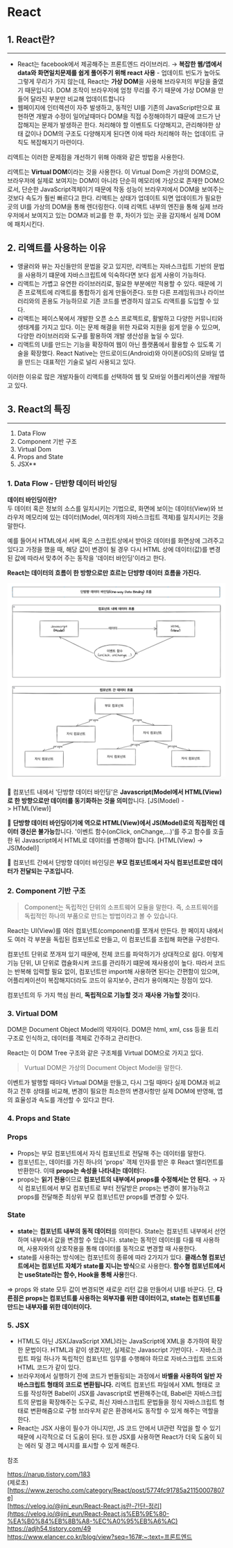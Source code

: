 # React

## 1. React란?
---

- React는 facebook에서 제공해주는 프론트엔드 라이브러리. → **복잡한 웹/앱에서 data와 화면일치문제를 쉽게 풀어주기 위해 react 사용** - 업데이트 빈도가 높아도 그렇게 무리가 가지 않는데, React는 **가상 DOM**을 사용해 브라우저의 부담을 줄였기 때문입니다. DOM 조작이 브라우저에 엄청 무리를 주기 때문에 가상 DOM을 만들어 달라진 부분만 비교해 업데이트합니다
- 웹페이지에 인터렉션이 자주 발생하고, 동적인 UI를 기존의 JavaScript만으로 표현하면 개발과 수정이 일어날때마다 DOM을 직접 수정해야하기 떄문에 코드가 난잡해지는 문제가 발생하곤 한다.
처리해야 할 이벤트도 다양해지고, 관리해야한 상태 값이나 DOM의 구조도 다양해지게 된다면 이에 따라 처리해야 하는 업데이트 규칙도 복잡해지기 마련이다.

리액트는 이러한 문제점을 개선하기 위해 아래와 같은 방법을 사용한다.

리액트는 **Virtual DOM**이라는 것을 사용한다. 
이 Virtual Dom은 가상의 DOM으로, 브라우저에 실제로 보여지는 DOM이 아니라 단순히 메모리에 가상으로 존재한 DOM으로서, 단순한 JavaScript객체이기 때문에 작동 성능이 브라우저에서 DOM을 보여주는 것보다 속도가 훨씬 빠르다고 한다.
리액트는 상태가 업데이트 되면 업데이트가 필요한 곳의 UI를 가상의 DOM을 통해 렌더링한다. 이때 리액트 내부의 엔진을 통해 실제 브라우저에서 보여지고 있는 DOM과 비교를 한 후, 차이가 있는 곳을 감지해서 실제 DOM에 패치시킨다.

## 2. 리액트를 사용하는 이유

- 앵귤러와 뷰는 자신들만의 문법을 갖고 있지만, 리액트는 자바스크립트 기반의 문법을 사용하기 떄문에 자바스크립트에 익숙하다면 보다 쉽게 사용이 가능하다.
- 리액트는 가볍고 유연한 라이브러리로, 필요한 부분에만 적용할 수 있다. 때문에 기존 프로젝트에 리액트를 통합하기 쉽게 만들어준다. 또한 다른 프레임워크나 라이브러리와의 혼용도 가능하므로 기존 코드를 변경하지 않고도 리액트를 도입할 수 있다.
- 리액트는 페이스북에서 개발한 오픈 소스 프로젝트로, 활발하고 다양한 커뮤니티와 생태계를 가지고 있다. 이는 문제 해결을 위한 자료와 지원을 쉽게 얻을 수 있으며, 다양한 라이브러리와 도구를 활용하여 개발 생산성을 높일 수 있다.
- 리액트의 UI를 만드는 기능을 확장하여 웹이 아닌 플랫폼에서 활용할 수 있도록 기술을 확장했다. React Native는 안드로이드(Android)와 아이폰(iOS)의 모바일 앱을 만드는 대표적인 기술로 널리 사용되고 있다.

이러한 이유로 많은 개발자들이 리액트를 선택하여 웹 및 모바일 어플리케이션을 개발하고 있다.  

## 3. React의 특징
---

1. Data Flow  
2. Component 기반 구조  
3. Virtual Dom  
4. Props and State  
5. JSX**  

### 1. Data Flow - 단반향 데이터 바인딩

**데이터 바인딩이란?**  
두 데이터 혹은 정보의 소스를 일치시키는 기법으로, 화면에 보이는 데이터(View)와 브라우저 메모리에 있는 데이터(Model, 여러개의 자바스크립트 객체)를 일치시키는 것을 말한다.

예를 들어서 HTML에서 서버 혹은 스크립트상에서 받아온 데이터를 화면상에 그려주고 있다고 가정을 했을 때, 해당 값이 변경이 될 경우 다시 HTML 상에 데이터(값)를 변경된 값에 따라서 맞추어 주는 동작을 '데이터 바인딩'이라고 한다.

**React는 데이터의 흐름이 한 방향으로만 흐르는 단뱡향 데이터 흐름을 가진다.**


<p align="center">
<img src="../../images/react/react_1.png" width="600">
</p>


📌 컴포넌트 내에서 '단방향 데이터 바인딩'은 **Javascript(Model에서 HTML(View)로 한 방향으로만 데이터를 동기화하는 것을 의미**합니다. [JS(Model) -> HTML(View)]

📌 **단방향 데이터 바인딩이기에 역으로 HTML(View)에서 JS(Model)로의 직접적인 데이터 갱신은 불가능**합니다. '이벤트 함수(onClick, onChange,...)'를 주고 함수를 호출한 뒤 Javascript에서 HTML로 데이터를 변경해야 합니다. [HTML(View) -> JS(Model)]

📌 컴포넌트 간에서 단방향 데이터 바인딩은 **부모 컴포넌트에서 자식 컴포넌트로만 데이터가 전달되는 구조입니다.**

### 2. Component 기반 구조  

> Component는 독립적인 단위의 소프트웨어 모듈을 말한다.
즉, 소프트웨어를 독립적인 하나의 부품으로 만드는 방법이라고 볼 수 있습니다.
> 

React는 UI(View)를 여러 컴포넌트(component)를 쪼개서 만든다.
한 페이지 내에서도 여러 각 부분을 독립된 컴포넌트로 만들고, 이 컴포넌트를 조립해 화면을 구성한다.

컴포넌트 단위로 쪼개져 있기 때문에, 전체 코드를 파악하기가 상대적으로 쉽다. 이렇게 기능 단위, UI 단위로 캡슐화시켜 코드를 관리하기 떄문에 재사용성이 높다. 따라서 코드는 반복해 입력할 필요 없이, 컴포넌트만 import해 사용하면 된다는 간편함이 있으며, 어플리케이션이 복잡해지더라도 코드이 유지보수, 관리가 용이해지는 장점이 있다.

컴포넌트의 두 가지 핵심 원리, **독립적으로 기능할 것**과 **재사용 가능할 것**이다.

### 3. Virtual DOM

DOM은 Document Object Model의 약자이다.
DOM은 html, xml, css 등을 트리 구조로 인식하고, 데이터를 객체로 간주하고 관리한다.

React는 이 DOM Tree 구조와 같은 구조체를 Virtual DOM으로 가지고 있다.

> Vurtual DOM은 가상의 Document Object Model을 말한다.
> 

이벤트가 발행할 때마다 Virtual DOM을 만들고, 다시 그릴 때마다 실제 DOM과 비교하고 전후 상태를 비교해, 변경이 필요한 최소한의 변경사항만 실제 DOM에 반영해, 앱의 효율성과 속도를 개선할 수 있다고 한다.

### 4. Props and State

### Props

- Props는 부모 컴포넌트에서 자식 컴포넌트로 전달해 주는 데이터를 말한다.
- 컴포넌트는, 데이터를 가진 하나의 'props' 객체 인자를 받은 후 React 엘리먼트를 반환한다. 이때 **props는 속성을 나타내는 데이터**다.
- props는 **읽기 전용**이므로 **컴포넌트의 내부에서 props를 수정해서는 안 된다.** → 자식 컴포넌트에서 부모 컴포넌트로 부터 전달받은 props는 변경이 불가능하고 props를 전달해준 최상위 부모 컴포넌트만 props를 변경할 수 있다.

### State

- **state**는 **컴포넌트 내부의 동적 데이터**를 의미한다. State는 컴포넌트 내부에서 선언하며 내부에서 값을 변경할 수 있습니다. state는 동적인 데이터를 다룰 때 사용하며, 사용자와의 상호작용을 통해 데이터를 동적으로 변경할 때 사용한다.
- state를 사용하는 방식에는 컴포넌트의 종류에 따라 2가지가 있다. **클래스형 컴포넌트에서는 컴포넌트 자체가 state를 지니는 방식**으로 사용한다. **함수형 컴포넌트에서는 useState라는 함수, Hook을 통해 사용**한다.

⇒ props 와 state 모두 값이 변경되면 새로운 리턴 값을 만들어서 UI를 바꾼다. 단, **다른점은 props는 컴포넌트를 사용하는 외부자를 위한 데이터이고, state는 컴포넌트를 만드는 내부자를 위한 데이터이다.**

### 5. JSX

- HTML도 아닌 JSX(JavaScript XML)라는 JavaScript에 XML을 추가하여 확장한 문법이다. HTML과 같이 생겼지만, 실제로는 Javascript 기반이다. - 자바스크립트 파일 하나가 독립적인 컴포넌트 임무를 수행해야 하므로 자바스크립트 코드와 HTML 코드가 같이 있다.  
- 브라우저에서 실행하기 전에 코드가 번들링되는 과정에서 **바벨을 사용하여 일반 자바스크립트 형태의 코드로 변환됩니다.**  리엑트 컴포넌트 파일에서 XML 형태로 코드를 작성하면 Babel이 JSX를 Javascript로 변환해주는데, Babel은 자바스크립트의 문법을 확장해주는 도구로, 최신 자바스크립트 문법들을 정식 자바스크립트 형태로 변환해줌으로 구형 브라우저 같은 환경에서도 동작할 수 있게 해주는 역할을 한다.  
- React는 JSX 사용이 필수가 아니지만, JS 코드 안에서 UI관련 작업을 할 수 있기 때문에 시각적으로 더 도움이 된다. 또한 JSX를 사용하면 React가 더욱 도움이 되는 에러 및 경고 메시지를 표시할 수 있게 해준다.

참조

https://narup.tistory.com/183  
(제로초)[https://www.zerocho.com/category/React/post/5774fc91785a21150007807e]  
[https://velog.io/@jini_eun/React-React.js란-간단-정리](https://velog.io/@jini_eun/React-React.js%EB%9E%80-%EA%B0%84%EB%8B%A8-%EC%A0%95%EB%A6%AC)    
https://adjh54.tistory.com/49  
https://www.elancer.co.kr/blog/view?seq=167#:~:text=프론트엔드  